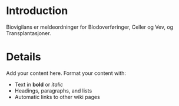 # Introduction #

Biovigilans er meldeordninger for Blodoverføringer, Celler og Vev, og Transplantasjoner.


# Details #

Add your content here.  Format your content with:
  * Text in **bold** or _italic_
  * Headings, paragraphs, and lists
  * Automatic links to other wiki pages